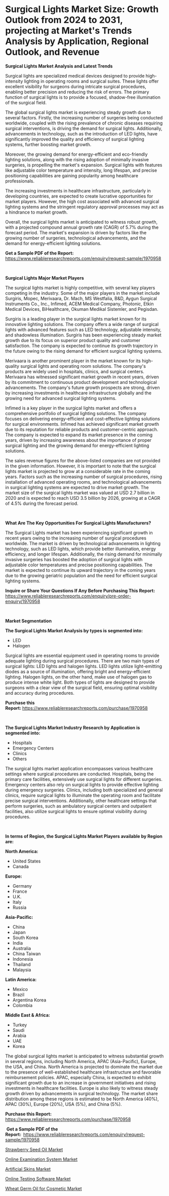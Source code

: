 <p><h1>Surgical Lights Market Size: Growth Outlook from 2024 to 2031, projecting at Market's Trends Analysis by Application, Regional Outlook, and Revenue</h1></p><p><strong>Surgical Lights Market Analysis and Latest Trends</strong></p>
<p><p>Surgical lights are specialized medical devices designed to provide high-intensity lighting in operating rooms and surgical suites. These lights offer excellent visibility for surgeons during intricate surgical procedures, enabling better precision and reducing the risk of errors. The primary function of surgical lights is to provide a focused, shadow-free illumination of the surgical field.</p><p>The global surgical lights market is experiencing steady growth due to several factors. Firstly, the increasing number of surgeries being conducted worldwide, coupled with the rising prevalence of chronic diseases requiring surgical interventions, is driving the demand for surgical lights. Additionally, advancements in technology, such as the introduction of LED lights, have significantly improved the quality and efficiency of surgical lighting systems, further boosting market growth.</p><p>Moreover, the growing demand for energy-efficient and eco-friendly lighting solutions, along with the rising adoption of minimally invasive surgeries, is propelling the market's expansion. Surgical lights with features like adjustable color temperature and intensity, long lifespan, and precise positioning capabilities are gaining popularity among healthcare professionals.</p><p>The increasing investments in healthcare infrastructure, particularly in developing countries, are expected to create lucrative opportunities for market players. However, the high cost associated with advanced surgical lighting systems and the stringent regulatory approval processes may act as a hindrance to market growth.</p><p>Overall, the surgical lights market is anticipated to witness robust growth, with a projected compound annual growth rate (CAGR) of 5.7% during the forecast period. The market's expansion is driven by factors like the growing number of surgeries, technological advancements, and the demand for energy-efficient lighting solutions.</p></p>
<p><strong>Get a Sample PDF of the Report:&nbsp;</strong> <a href="https://www.reliableresearchreports.com/enquiry/request-sample/1970958">https://www.reliableresearchreports.com/enquiry/request-sample/1970958</a></p>
<p>&nbsp;</p>
<p><strong>Surgical Lights Major Market Players</strong></p>
<p><p>The surgical lights market is highly competitive, with several key players competing in the industry. Some of the major players in the market include Surgiris, Mopec, Merivaara, Dr. Mach, MS Westfalia, B&D, Aygun Surgical Instruments Co., Inc., Infimed, ACEM Medical Company, Photonic, Etkin Medical Devices, BiHealthcare, Okuman Medikal Sistemler, and Pegisdan.</p><p>Surgiris is a leading player in the surgical lights market known for its innovative lighting solutions. The company offers a wide range of surgical lights with advanced features such as LED technology, adjustable intensity, and shadowless illumination. Surgiris has been experiencing steady market growth due to its focus on superior product quality and customer satisfaction. The company is expected to continue its growth trajectory in the future owing to the rising demand for efficient surgical lighting systems.</p><p>Merivaara is another prominent player in the market known for its high-quality surgical lights and operating room solutions. The company's products are widely used in hospitals, clinics, and surgical centers. Merivaara has witnessed significant market growth in recent years, driven by its commitment to continuous product development and technological advancements. The company's future growth prospects are strong, driven by increasing investments in healthcare infrastructure globally and the growing need for advanced surgical lighting systems.</p><p>Infimed is a key player in the surgical lights market and offers a comprehensive portfolio of surgical lighting solutions. The company focuses on delivering energy-efficient and cost-effective lighting solutions for surgical environments. Infimed has achieved significant market growth due to its reputation for reliable products and customer-centric approach. The company is expected to expand its market presence in the coming years, driven by increasing awareness about the importance of proper surgical lighting and the growing demand for energy-efficient lighting solutions.</p><p>The sales revenue figures for the above-listed companies are not provided in the given information. However, it is important to note that the surgical lights market is projected to grow at a considerable rate in the coming years. Factors such as the increasing number of surgical procedures, rising installation of advanced operating rooms, and technological advancements in surgical lighting systems are expected to drive market growth. The market size of the surgical lights market was valued at USD 2.7 billion in 2020 and is expected to reach USD 3.5 billion by 2026, growing at a CAGR of 4.5% during the forecast period.</p></p>
<p>&nbsp;</p>
<p><strong>What Are The Key Opportunities For Surgical Lights Manufacturers?</strong></p>
<p><p>The Surgical Lights market has been experiencing significant growth in recent years owing to the increasing number of surgical procedures worldwide. The market is driven by technological advancements in lighting technology, such as LED lights, which provide better illumination, energy efficiency, and longer lifespan. Additionally, the rising demand for minimally invasive surgeries has boosted the adoption of surgical lights with adjustable color temperatures and precise positioning capabilities. The market is expected to continue its upward trajectory in the coming years due to the growing geriatric population and the need for efficient surgical lighting systems.</p></p>
<p><strong>Inquire or Share Your Questions If Any Before Purchasing This Report:</strong> <a href="https://www.reliableresearchreports.com/enquiry/pre-order-enquiry/1970958">https://www.reliableresearchreports.com/enquiry/pre-order-enquiry/1970958</a></p>
<p>&nbsp;</p>
<p><strong>Market Segmentation</strong></p>
<p><strong>The Surgical Lights Market Analysis by types is segmented into:</strong></p>
<p><ul><li>LED</li><li>Halogen</li></ul></p>
<p><p>Surgical lights are essential equipment used in operating rooms to provide adequate lighting during surgical procedures. There are two main types of surgical lights: LED lights and halogen lights. LED lights utilize light-emitting diodes as a source of illumination, offering bright and energy-efficient lighting. Halogen lights, on the other hand, make use of halogen gas to produce intense white light. Both types of lights are designed to provide surgeons with a clear view of the surgical field, ensuring optimal visibility and accuracy during procedures.</p></p>
<p><strong>Purchase this Report:&nbsp;</strong><a href="https://www.reliableresearchreports.com/purchase/1970958">https://www.reliableresearchreports.com/purchase/1970958</a></p>
<p>&nbsp;</p>
<p><strong>The Surgical Lights Market Industry Research by Application is segmented into:</strong></p>
<p><ul><li>Hospitals</li><li>Emergency Centers</li><li>Clinics</li><li>Others</li></ul></p>
<p><p>The surgical lights market application encompasses various healthcare settings where surgical procedures are conducted. Hospitals, being the primary care facilities, extensively use surgical lights for different surgeries. Emergency centers also rely on surgical lights to provide effective lighting during emergency surgeries. Clinics, including both specialized and general clinics, require surgical lights to illuminate the operating room and facilitate precise surgical interventions. Additionally, other healthcare settings that perform surgeries, such as ambulatory surgical centers and outpatient facilities, also utilize surgical lights to ensure optimal visibility during procedures.</p></p>
<p>&nbsp;</p>
<p><strong>In terms of Region, the Surgical Lights Market Players available by Region are:</strong></p>
<p>
    <p> <strong> North America: </strong>
        <ul>
            <li>United States</li>
            <li>Canada</li>
        </ul>
        </p> 
    <p> <strong> Europe: </strong>
        <ul>
            <li>Germany</li>
            <li>France</li>
            <li>U.K.</li>
            <li>Italy</li>
            <li>Russia</li>
        </ul>
        </p> 
    <p> <strong> Asia-Pacific: </strong>
        <ul>
            <li>China</li>
            <li>Japan</li>
            <li>South Korea</li>
            <li>India</li>
            <li>Australia</li>
            <li>China Taiwan</li>
            <li>Indonesia</li>
            <li>Thailand</li>
            <li>Malaysia</li>
        </ul>
        </p> 
    <p> <strong> Latin America: </strong>
        <ul>
            <li>Mexico</li>
            <li>Brazil</li>
            <li>Argentina Korea</li>
            <li>Colombia</li>
        </ul>
        </p> 
    <p> <strong> Middle East & Africa: </strong>
        <ul>
            <li>Turkey</li>
            <li>Saudi</li>
            <li>Arabia</li>
            <li>UAE</li>
            <li>Korea</li>
        </ul>
    </p>
    </p>
<p><p>The global surgical lights market is anticipated to witness substantial growth in several regions, including North America, APAC (Asia-Pacific), Europe, the USA, and China. North America is projected to dominate the market due to the presence of well-established healthcare infrastructure and favorable reimbursement policies. APAC, especially China, is expected to exhibit significant growth due to an increase in government initiatives and rising investments in healthcare facilities. Europe is also likely to witness steady growth driven by advancements in surgical technology. The market share distribution among these regions is estimated to be North America (40%), APAC (30%), Europe (20%), USA (5%), and China (5%).</p></p>
<p><strong>Purchase this Report: </strong><a href="https://www.reliableresearchreports.com/purchase/1970958">https://www.reliableresearchreports.com/purchase/1970958</a></p>
<p>&nbsp;<strong>Get a Sample PDF of the Report:&nbsp;&nbsp;</strong><a href="https://www.reliableresearchreports.com/enquiry/request-sample/1970958">https://www.reliableresearchreports.com/enquiry/request-sample/1970958</a></p>
<p><strong></strong></p>
<p><p><a href="https://www.linkedin.com/pulse/strawberry-seed-oil-market-size-growth-forecast-from-2024-59mxe?trackingId=%2FcdXybvCRl6m5Oy7sgLjRw%3D%3D">Strawberry Seed Oil Market</a></p><p><a href="https://github.com/angelajermaine/Market-Research-Report-List-1/blob/main/online-examination-system-market.md">Online Examination System Market</a></p><p><a href="https://medium.com/@jessicaholland33/artificial-skins-market-trends-and-market-analysis-forecasted-for-period-2023-2030-acde7cb76c0e">Artificial Skins Market</a></p><p><a href="https://github.com/bmorecock/Market-Research-Report-List-1/blob/main/online-testing-software-market.md">Online Testing Software Market</a></p><p><a href="https://www.linkedin.com/pulse/wheat-germ-oil-cosmetic-market-size-share-amp-trends-analysis-v8bhe?trackingId=%2BtmpKNS1RgiyeDORtVRchw%3D%3D">Wheat Germ Oil for Cosmetic Market</a></p></p>